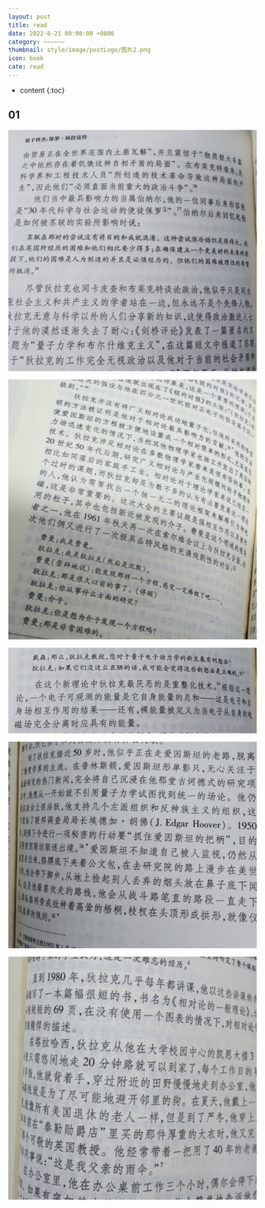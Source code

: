 ```yaml
---
layout: post
title: read
date: 2022-8-21 00:00:00 +0800
category: ~~~~~~
thumbnail: style/image/postLogo/图片2.png
icon: book
cate: read
---
```



* content
{:toc}



## 




## 01



![1664883405133](style/image/ALL_MY_MD_2/1664883405133.png)

![1664885337605](style/image/ALL_MY_MD_2/1664885337605.png)

![1664885451503](style/image/ALL_MY_MD_2/1664885451503.png)

![1664885482320](style/image/ALL_MY_MD_2/1664885482320.png)

![1664885559052](style/image/ALL_MY_MD_2/1664885559052.png)


